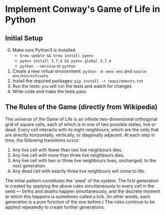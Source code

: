 # Implement Conway's Game of Life in Python

## Initial Setup
0. Make sure Python3 is installed
    * `brew update && brew install pyenv`
    * `pyenv install 3.7.4 && pyenv global 3.7.4`
    * `python --version` or `python`
1. Create a new virtual environment: `python -m venv env` and `source env/bin/activate`
2. Install the required packages: `pip install -r requirements.txt`
3. Run the tests: `ptw` will run the tests and watch for changes
4. Write code and make the tests pass


## The Rules of the Game (directly from Wikipedia)

The universe of the Game of Life is an infinite two-dimensional orthogonal grid of square cells, each of which is in one of two possible states, live or dead. Every cell interacts with its eight neighbours, which are the cells that are directly horizontally, vertically, or diagonally adjacent. At each step in time, the following transitions occur:

1. Any live cell with fewer than two live neighbours dies.
2. Any live cell with more than three live neighbours dies.
3. Any live cell with two or three live neighbours lives, unchanged, to the next generation.
4. Any dead cell with exactly three live neighbours will come to life.

The initial pattern constitutes the 'seed' of the system. The first generation is created by applying the above rules simultaneously to every cell in the seed — births and deaths happen simultaneously, and the discrete moment at which this happens is sometimes called a tick. (In other words, each generation is a pure function of the one before.) The rules continue to be applied repeatedly to create further generations. 
